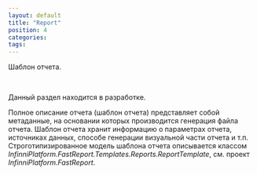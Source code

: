 ```yaml
---
layout: default
title: "Report"
position: 4
categories: 
tags: 
---
```


Шаблон отчета.

   

Данный раздел находится в разработке.

Полное описание отчета (шаблон отчета) представляет собой метаданные, на основании которых производится генерация файла отчета. Шаблон отчета хранит информацию о параметрах отчета, источниках данных, способе генерации визуальной части отчета и т.п. Строготипизированное модель шаблона отчета описывается классом *InfinniPlatform.FastReport.Templates.Reports.ReportTemplate*, см. проект *InfinniPlatform.FastReport*.

 

 

